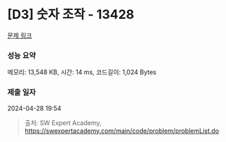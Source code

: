 # [D3] 숫자 조작 - 13428 

[문제 링크](https://swexpertacademy.com/main/code/problem/problemDetail.do?contestProbId=AX4EJPs68IkDFARe) 

### 성능 요약

메모리: 13,548 KB, 시간: 14 ms, 코드길이: 1,024 Bytes

### 제출 일자

2024-04-28 19:54



> 출처: SW Expert Academy, https://swexpertacademy.com/main/code/problem/problemList.do